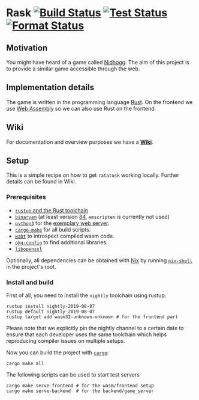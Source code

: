 # Rask [![Build Status](https://jenkins.kobert.dev/buildStatus/icon?job=Ratatosk)](https://jenkins.kobert.dev/job/Ratatosk/) [![Test Status](https://jenkins.kobert.dev/buildStatus/icon?job=Test&subject=tests)](https://jenkins.kobert.dev/job/Test/) [![Format Status](https://jenkins.kobert.dev/buildStatus/icon?job=Format&subject=format)](https://jenkins.kobert.dev/job/Format/) 

## Motivation

You might have heard of a game called [Nidhogg](https://github.com/TrueDoctor/ratatosk/wiki/Nidhogg). The aim of this
project is to provide a similar game accessible through the web.

## Implementation details

The game is written in the programming language [Rust](https://doc.rust-lang.org/book/). On the frontend we use [Web Assembly](https://developer.mozilla.org/en-US/docs/WebAssembly) so we can also use Rust on the frontend.

## Wiki

For documentation and overview purposes we have a
**[Wiki](https://github.com/TrueDoctor/ratatosk/wiki)**.

## Setup

This is a simple recipe on how to get `ratatosk` working locally. Further details can be
found in Wiki.

### Prerequisites

* [`rustup` and the Rust toolchain](https://rustup.rs/)
* [`binaryen`](https://github.com/WebAssembly/binaryen) (at least version [84](https://github.com/WebAssembly/binaryen/releases/tag/version_84), `emscripten` is currently not used)
* [`python3`](https://www.python.org/) for the [exemplary web server](https://github.com/TrueDoctor/ratatosk/wiki/Frontend#installation).
* [`cargo-make`](https://github.com/sagiegurari/cargo-make) for all build scripts.
* [`wabt`](https://github.com/WebAssembly/wabt) to introspect compiled wasm code.
* [`pkg-config`](https://www.freedesktop.org/wiki/Software/pkg-config/) to find additional libraries.
* [`libopenssl`](https://www.archlinux.org/packages/core/x86_64/openssl/)

Optionally, all dependencies can be obtained with [Nix](https://nixos.org/nix/) by running
[`nix-shell`](https://nixos.org/nixos/nix-pills/developing-with-nix-shell.html) in the project's root.

### Install and build

First of all, you need to install the `nightly` toolchain using rustup:

```
rustup install nightly-2019-08-07
rustup default nightly-2019-08-07
rustup target add wasm32-unknown-unknown # for the frontend part
```

Please note that we explicitly pin the nightly channel to a certain date to ensure that
each developer uses the same toolchain which helps reproducing compiler issues on multiple setups.

Now you can build the project with [`cargo`](https://doc.rust-lang.org/cargo/):

```
cargo make all
```

The following scripts can be used to start test servers

```
cargo make serve-frontend # for the wasm/frontend setup
cargo make serve-backend  # for the backend/game_server
```
